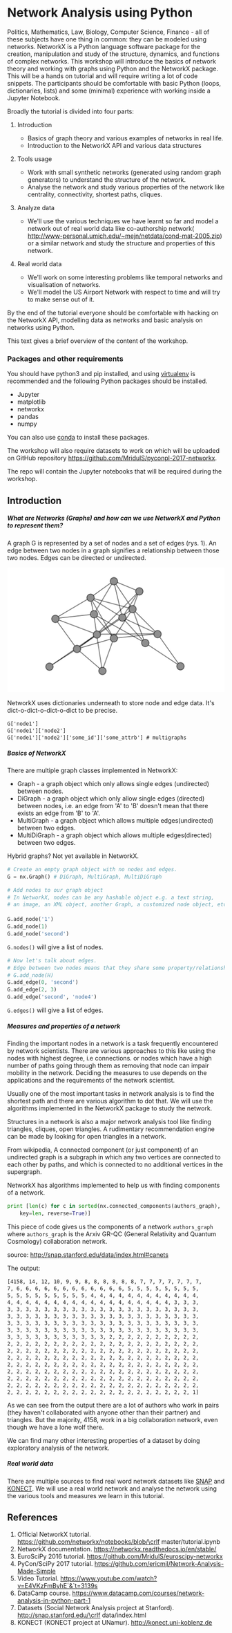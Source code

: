 # Network Analysis using Python

Politics, Mathematics, Law, Biology, Computer Science, Finance - all of these
subjects have one thing in common:
they can be modeled using networks. NetworkX is a Python language software
package for the creation, manipulation and study of the structure, dynamics,
and functions of complex networks.
This workshop will introduce the basics of network theory and working with
graphs using Python and the NetworkX package.
This will be a hands on tutorial and will require writing a lot of code snippets.
The participants should be comfortable with basic Python (loops, dictionaries,
lists) and some (minimal) experience with working inside a Jupyter Notebook.

Broadly the tutorial is divided into four parts:

1. Introduction

    - Basics of graph theory and various examples of networks in real life.
    - Introduction to the NetworkX API and various data structures
2. Tools usage
    - Work with small synthetic networks (generated using random graph
    generators) to understand the structure of the network.
    - Analyse the network and study various properties of the network
    like centrality, connectivity, shortest paths, cliques.
3. Analyze data

    - We'll use the various techniques we have learnt so far and model a network
    out of real world data like co-authorship
    network( http://www-personal.umich.edu/~mejn/netdata/cond-mat-2005.zip)
    or a similar network and study the structure and properties of this network.
4. Real world data

    - We'll work on some interesting problems like temporal networks
    and visualisation of networks.
    - We'll model the US Airport Network with respect to time and will try
    to make sense out of it.


By the end of the tutorial everyone should be comfortable with hacking
on the NetworkX API, modelling data as networks and basic analysis
on networks using Python.

This text gives a brief overview of the content of the workshop.

### Packages and other requirements

You should have python3 and pip installed, and using
[virtualenv](https://virtualenv.pypa.io/en/stable/) is recommended
and the following Python packages should be installed.

- Jupyter
- matplotlib
- networkx
- pandas
- numpy

You can also use [conda](https://conda.io/docs/) to install these packages.

The workshop will also require datasets to work on which will be uploaded
on GitHub repository https://github.com/MridulS/pyconpl-2017-networkx.

The repo will contain the Jupyter notebooks that will be required
during the workshop.

## Introduction

##### What are Networks (Graphs) and how can we use NetworkX and Python to represent them?

A graph G is represented by a set of nodes and a set of edges (rys. 1).
An edge between two nodes in a graph signifies a relationship between those
two nodes. Edges can be directed or undirected.

![Network](network.png)

NetworkX uses dictionaries underneath to store node and edge data.
It's dict-o-dict-o-dict-o-dict to be precise.
```
G['node1']
G['node1']['node2']
G['node1']['node2']['some_id']['some_attrb'] # multigraphs
```

##### Basics of NetworkX

There are multiple graph classes implemented in NetworkX:

- Graph - a graph object which only allows single edges (undirected) between
nodes.
- DiGraph - a graph object which only allow single edges (directed) between
nodes, i.e. an edge from 'A' to 'B' doesn't mean that there exists
an edge from 'B' to 'A'.
- MultiGraph - a graph object which allows multiple edges(undirected)
between two edges.
- MultiDiGraph - a graph object which allows multiple edges(directed)
between two edges.

Hybrid graphs? Not yet available in NetworkX.

``` python
# Create an empty graph object with no nodes and edges.
G = nx.Graph() # DiGraph, MultiGraph, MultiDiGraph
```

``` python
# Add nodes to our graph object
# In NetworkX, nodes can be any hashable object e.g. a text string,
# an image, an XML object, another Graph, a customized node object, etc.

G.add_node('1')
G.add_node(1)
G.add_node('second')
```

`G.nodes()` will give a list of nodes.

``` python
# Now let's talk about edges.
# Edge between two nodes means that they share some property/relationship
# G.add_node(H)
G.add_edge(0, 'second')
G.add_edge(2, 3)
G.add_edge('second', 'node4')
```
`G.edges()` will give a list of edges.

##### Measures and properties of a network

Finding the important nodes in a network is a task frequently encountered
by network scientists.
There are various approaches to this like using the nodes with highest degree,
i.e connections. or nodes which have a high number of paths going through them
as removing that node can impair mobility in the network.
Deciding the measures to use depends on the applications and the requirements
of the network scientist.

Usually one of the most important tasks in network analysis is to find
the shortest path and there are various algorithm to dot that.
We will use the algorithms implemented in the NetworkX package to study
the network.

Structures in a network is also a major network analysis tool like finding
triangles, cliques, open triangles. A rudimentary recommendation engine can be
made by looking for open triangles in a network.

From wikipedia,
A connected component (or just component) of an undirected graph is a subgraph
in which any two vertices are connected to each other by paths, and which
is connected to no additional vertices in the supergraph.

NetworkX has algorithms implemented to help us with finding components
of a network.
``` python
print [len(c) for c in sorted(nx.connected_components(authors_graph),
    key=len, reverse=True)]
```
This piece of code gives us the components of a network `authors_graph` where
`authors_graph` is the Arxiv GR-QC (General Relativity and Quantum Cosmology)
collaboration network.

source:  http://snap.stanford.edu/data/index.html#canets

The output:
```
[4158, 14, 12, 10, 9, 9, 8, 8, 8, 8, 8, 8, 7, 7, 7, 7, 7, 7, 7,
7, 6, 6, 6, 6, 6, 6, 6, 6, 6, 6, 6, 6, 5, 5, 5, 5, 5, 5, 5, 5,
5, 5, 5, 5, 5, 5, 5, 5, 5, 4, 4, 4, 4, 4, 4, 4, 4, 4, 4, 4, 4,
4, 4, 4, 4, 4, 4, 4, 4, 4, 4, 4, 4, 4, 4, 4, 4, 4, 4, 3, 3, 3,
3, 3, 3, 3, 3, 3, 3, 3, 3, 3, 3, 3, 3, 3, 3, 3, 3, 3, 3, 3, 3,
3, 3, 3, 3, 3, 3, 3, 3, 3, 3, 3, 3, 3, 3, 3, 3, 3, 3, 3, 3, 3,
3, 3, 3, 3, 3, 3, 3, 3, 3, 3, 3, 3, 3, 3, 3, 3, 3, 3, 3, 3, 3,
3, 3, 3, 3, 3, 3, 3, 3, 3, 3, 3, 3, 3, 3, 3, 3, 3, 3, 3, 3, 3,
3, 3, 3, 3, 3, 3, 3, 3, 3, 3, 3, 2, 2, 2, 2, 2, 2, 2, 2, 2, 2,
2, 2, 2, 2, 2, 2, 2, 2, 2, 2, 2, 2, 2, 2, 2, 2, 2, 2, 2, 2, 2,
2, 2, 2, 2, 2, 2, 2, 2, 2, 2, 2, 2, 2, 2, 2, 2, 2, 2, 2, 2, 2,
2, 2, 2, 2, 2, 2, 2, 2, 2, 2, 2, 2, 2, 2, 2, 2, 2, 2, 2, 2, 2,
2, 2, 2, 2, 2, 2, 2, 2, 2, 2, 2, 2, 2, 2, 2, 2, 2, 2, 2, 2, 2,
2, 2, 2, 2, 2, 2, 2, 2, 2, 2, 2, 2, 2, 2, 2, 2, 2, 2, 2, 2, 2,
2, 2, 2, 2, 2, 2, 2, 2, 2, 2, 2, 2, 2, 2, 2, 2, 2, 2, 2, 2, 2,
2, 2, 2, 2, 2, 2, 2, 2, 2, 2, 2, 2, 2, 2, 2, 2, 2, 2, 2, 2, 2,
2, 2, 2, 2, 2, 2, 2, 2, 2, 2, 2, 2, 2, 2, 2, 2, 2, 2, 2, 2, 1]
```

As we can see from the output there are a lot of authors who work in pairs
(they haven't collaborated with anyone other than their partner) and triangles.
But the majority, 4158, work in a big collaboration network, even though
we have a lone wolf there.

We can find many other interesting properties of a dataset by doing
exploratory analysis of the network.

##### Real world data

There are multiple sources to find real word network datasets like
[SNAP](http://snap.stanford.edu/data/index.html) and
[KONECT](http://konect.uni-koblenz.de).
We will use a real world network and analyse the network using the various
tools and measures we learn in this tutorial.

## References

1. Official NetworkX tutorial. https://github.com/networkx/notebooks/blob/\crlf
    master/tutorial.ipynb
2. NetworkX documentation. https://networkx.readthedocs.io/en/stable/
3. EuroSciPy 2016 tutorial. https://github.com/MridulS/euroscipy-networkx
4. PyCon/SciPy 2017 tutorial. https://github.com/ericmjl/Network-Analysis-Made-Simple
5. Video Tutorial. https://www.youtube.com/watch?v=E4VKzFmByhE`&`t=3139s
6. DataCamp course. https://www.datacamp.com/courses/network-analysis-in-python-part-1
7. Datasets (Social Network Analysis project at Stanford). http://snap.stanford.edu/\crlf
    data/index.html
8. KONECT (KONECT project at UNamur). http://konect.uni-koblenz.de
